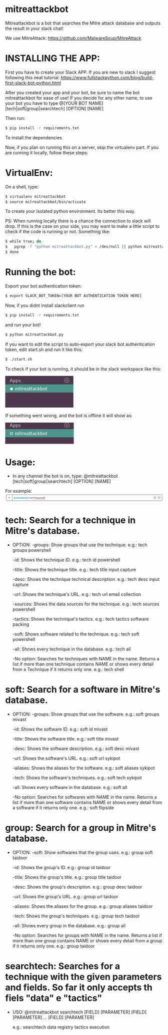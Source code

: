 # mitreattackbot

Mitreattackbot is a bot that searches the Mitre attack database and outputs the result in your slack chat!

We use MitreAttack: https://github.com/MalwareSoup/MitreAttack

# 	INSTALLING THE APP: 

First you have to create your Slack APP. If you are new to slack I suggest following this neat tutorial: https://www.fullstackpython.com/blog/build-first-slack-bot-python.html

After you created your app and your bot, be sure to name the bot mitreattackbot for ease of use!
If you decide for any other name, to use your bot you have to type @[YOUR BOT NAME] [tech|soft|group|searchtech] [OPTION] [NAME]

Then run:
```sh
$ pip install -r requirements.txt
```

To install the dependencies

Now, if you plan on running this on a server, skip the virtualenv part. If you are running it locally, follow these steps:

# VirtualEnv:

On a shell, type:
```sh
$ virtualenv mitreattackbot
$ source mitreattackbot/bin/activate
```

To create your isolated python environment. Its better this way.

PS: When running locally there is a chance the connection to slack will drop. If this is the case on your side, you may want to make a little script to check if the code is running or not. Something like:

```sh
$ while true; do
$	pgrep -f "python mitreattackbot.py" > /dev/null || python mitreattackbot.py
$ done
```

# Running the bot:

Export your bot authentication token: 
```sh
$ export SLACK_BOT_TOKEN=[YOUR BOT AUTHENTICATION TOKEN HERE]
```

Now, if you didnt install slackclient run 
```sh
$ pip install -r requirements.txt
```

 and run your bot!

```sh
$ python mitreattackbot.py
```

If you want to edit the script to auto-export your slack bot authentication token, edit start.sh and run it like this:

```sh
$ ./start.sh 
```

To check if your bot is running, it should be in the slack workspace like this:

![](/MitreAttack/mitrebotrunning.png)

If something went wrong, and the bot is offline it will show as:

![](/MitreAttack/mitrebotnotrunning.png)

# Usage:
- In any channel the bot is on, type:
@mitreattackbot [tech|soft|group|searchtech] [OPTION] [NAME]

For example:
![](/MitreAttack/usageexample.png)

# tech: Search for a technique in Mitre's database.
- OPTION: 
	-groups: Show groups that use the technique. e.g.: tech groups powershell
	
	-id: Shows the technique ID. e.g.: tech id powershell
	
	-title: Shows the technique title. e.g.: tech title input capture
	
	-desc: Shows the technique technical description. e.g.: tech desc input capture
	
	-url: Shows the technique's URL. e.g.: tech url email collection
	
	-sources: Shows the data sources for the technique. e.g.: tech sources powershell
	
	-tactics: Shows  the technique's tactics. e.g.: tech tactics software packing
	
	-soft: Shows software related to the technique. e.g.: tech soft powershell
	
	-all: Shows every technique in the database. e.g.: tech all
	
	-No option: Searches for techniques with NAME in the name. Returns a list if more than one technique contains NAME or shows every detail from a Technique if it returns only one. e.g.: tech shell
	

# soft: Search for a software in Mitre's database.
- OPTION: 
	-groups: Show groups that use the software. e.g.: soft groups mivast
	
	-id: Shows the software ID. e.g.: soft id mivast
	
	-title: Shows the software title. e.g.: soft title mivast
	
	-desc: Shows the software description. e.g.: soft desc mivast
	
	-url: Shows the software's URL. e.g.: soft url sykipot
	
	-aliases: Shows the aliases for the software. e.g.: soft aliases sykipot
	
	-tech: Shows  the software's techniques. e.g.: soft tech sykipot
	
	-all: Shows every software in the database. e.g.: soft all
	
	-No option: Searches for softwares with NAME in the name. Returns a list if more than one software contains NAME or shows every detail from a software if it returns only one. e.g.: soft flipside
	
# group: Search for a group in Mitre's database.
- OPTION: 
	-soft: Show softwares that the group uses. e.g.: group soft taidoor
	
	-id: Shows the group's ID. e.g.: group id taidoor
	
	-title: Shows the group's title. e.g.: group title taidoor
	
	-desc: Shows the group's description. e.g.: group desc taidoor
	
	-url: Shows the group's URL. e.g.: group url taidoor
	
	-aliases: Shows the aliases for the group. e.g.: group aliases taidoor
	
	-tech: Shows  the group's techniques. e.g.: group tech taidoor
	
	-all: Shows every group in the database. e.g.: group all
	
	-No option: Searches for groups with NAME in the name. Returns a list if more than one group contains NAME or shows every detail from a group if it returns only one. e.g.: group taidoor
	
	
# searchtech: Searches for a technique with the given parameters and fields. So far it only accepts th fiels "data" e "tactics"
- USO: @mitreattackbot searchtech [FIELD] [PARAMETER] [FIELD] [PARAMETER] ... [FIELD] [PARAMETER]

	e.g.: searchtech data registry tactics execution
